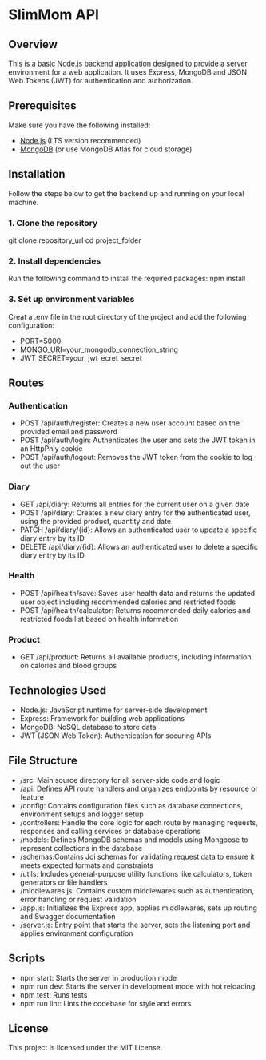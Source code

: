 # SlimMom API

## Overview

This is a basic Node.js backend application designed to provide a server environment for a web application. It uses Express, MongoDB and JSON Web Tokens (JWT) for authentication and authorization.

## Prerequisites

Make sure you have the following installed:

- [Node.js](https://nopejs.org/) (LTS version recommended)
- [MongoDB](https://www.mongodb.com) (or use MongoDB Atlas for cloud storage)

## Installation

Follow the steps below to get the backend up and running on your local machine.

### 1. Clone the repository

git clone repository_url
cd project_folder

### 2. Install dependencies

Run the following command to install the required packages:
npm install

### 3. Set up environment variables

Creat a .env file in the root directory of the project and add the following configuration:

- PORT=5000
- MONGO_URI=your_mongodb_connection_string
- JWT_SECRET=your_jwt_ecret_secret

## Routes

### Authentication

- POST /api/auth/register: Creates a new user account based on the provided email and password
- POST /api/auth/login: Authenticates the user and sets the JWT token in an HttpPnly cookie
- POST /api/auth/logout: Removes the JWT token from the cookie to log out the user

### Diary

- GET /api/diary: Returns all entries for the current user on a given date
- POST /api/diary: Creates a new diary entry for the authenticated user, using the provided product, quantity and date
- PATCH /api/diary/{id}: Allows an authenticated user to update a specific diary entry by its ID
- DELETE /api/diary/{id}: Allows an authenticated user to delete a specific diary entry by its ID

### Health

- POST /api/health/save: Saves user health data and returns the updated user object including recommended calories and restricted foods
- POST /api/health/calculator: Returns recommended daily calories and restricted foods list based on health information

### Product

- GET /api/product: Returns all available products, including information on calories and blood groups

## Technologies Used

- Node.js: JavaScript runtime for server-side development
- Express: Framework for building web applications
- MongoDB: NoSQL database to store data
- JWT (JSON Web Token): Authentication for securing APIs

## File Structure

- /src: Main source directory for all server-side code and logic
- /api: Defines API route handlers and organizes endpoints by resource or feature
- /config: Contains configuration files such as database connections, environment setups and logger setup
- /controllers: Handle the core logic for each route by managing requests, responses and calling services or database operations
- /models: Defines MongoDB schemas and models using Mongoose to represent collections in the database
- /schemas:Contains Joi schemas for validating request data to ensure it meets expected formats and constraints
- /utils: Includes general-purpose utility functions like calculators, token generators or file handlers
- /middlewares.js: Contains custom middlewares such as authentication, error handling or request validation
- /app.js: Initializes the Express app, applies middlewares, sets up routing and Swagger documentation
- /server.js: Entry point that starts the server, sets the listening port and applies environment configuration

## Scripts

- npm start: Starts the server in production mode
- npm run dev: Starts the server in development mode with hot reloading
- npm test: Runs tests
- npm run lint: Lints the codebase for style and errors

## License

This project is licensed under the MIT License.
